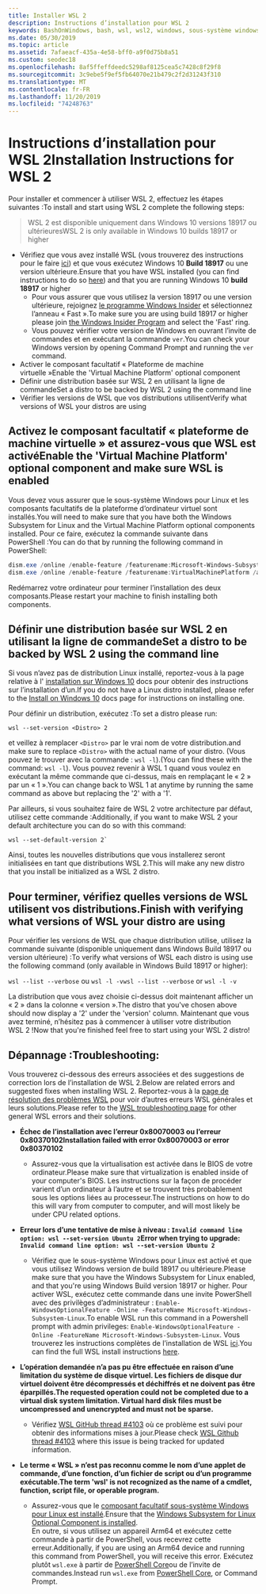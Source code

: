 ```yaml
---
title: Installer WSL 2
description: Instructions d’installation pour WSL 2
keywords: BashOnWindows, bash, wsl, wsl2, windows, sous-système windows pour linux, sous-système windows, ubuntu, debian, suse, windows 10, installation
ms.date: 05/30/2019
ms.topic: article
ms.assetid: 7afaeacf-435a-4e58-bff0-a9f0d75b8a51
ms.custom: seodec18
ms.openlocfilehash: 8af5ffeffdeedc5298af8125cea5c7428c8f29f8
ms.sourcegitcommit: 3c9ebe5f9ef5fb64070e21b479c2f2d31243f310
ms.translationtype: MT
ms.contentlocale: fr-FR
ms.lasthandoff: 11/20/2019
ms.locfileid: "74248763"
---
```

# <a name="installation-instructions-for-wsl-2"></a><span data-ttu-id="b81cc-104">Instructions d’installation pour WSL 2</span><span class="sxs-lookup"><span data-stu-id="b81cc-104">Installation Instructions for WSL 2</span></span>

<span data-ttu-id="b81cc-105">Pour installer et commencer à utiliser WSL 2, effectuez les étapes suivantes :</span><span class="sxs-lookup"><span data-stu-id="b81cc-105">To install and start using WSL 2 complete the following steps:</span></span>

> <span data-ttu-id="b81cc-106">WSL 2 est disponible uniquement dans Windows 10 versions 18917 ou ultérieures</span><span class="sxs-lookup"><span data-stu-id="b81cc-106">WSL 2 is only available in Windows 10 builds 18917 or higher</span></span>

- <span data-ttu-id="b81cc-107">Vérifiez que vous avez installé WSL (vous trouverez des instructions pour le faire [ici](./install-win10.md)) et que vous exécutez Windows 10 **Build 18917** ou une version ultérieure.</span><span class="sxs-lookup"><span data-stu-id="b81cc-107">Ensure that you have WSL installed (you can find instructions to do so [here](./install-win10.md)) and that you are running Windows 10 **build 18917** or higher</span></span>
   - <span data-ttu-id="b81cc-108">Pour vous assurer que vous utilisez la version 18917 ou une version ultérieure, rejoignez [le programme Windows Insider](https://insider.windows.com/en-us/) et sélectionnez l’anneau « Fast ».</span><span class="sxs-lookup"><span data-stu-id="b81cc-108">To make sure you are using build 18917 or higher please join [the Windows Insider Program](https://insider.windows.com/en-us/) and select the 'Fast' ring.</span></span> 
   - <span data-ttu-id="b81cc-109">Vous pouvez vérifier votre version de Windows en ouvrant l’invite de commandes et en exécutant la commande `ver`.</span><span class="sxs-lookup"><span data-stu-id="b81cc-109">You can check your Windows version by opening Command Prompt and running the `ver` command.</span></span>
- <span data-ttu-id="b81cc-110">Activer le composant facultatif « Plateforme de machine virtuelle »</span><span class="sxs-lookup"><span data-stu-id="b81cc-110">Enable the 'Virtual Machine Platform' optional component</span></span>
- <span data-ttu-id="b81cc-111">Définir une distribution basée sur WSL 2 en utilisant la ligne de commande</span><span class="sxs-lookup"><span data-stu-id="b81cc-111">Set a distro to be backed by WSL 2 using the command line</span></span>
- <span data-ttu-id="b81cc-112">Vérifier les versions de WSL que vos distributions utilisent</span><span class="sxs-lookup"><span data-stu-id="b81cc-112">Verify what versions of WSL your distros are using</span></span>

## <a name="enable-the-virtual-machine-platform-optional-component-and-make-sure-wsl-is-enabled"></a><span data-ttu-id="b81cc-113">Activez le composant facultatif « plateforme de machine virtuelle » et assurez-vous que WSL est activé</span><span class="sxs-lookup"><span data-stu-id="b81cc-113">Enable the 'Virtual Machine Platform' optional component and make sure WSL is enabled</span></span>

<span data-ttu-id="b81cc-114">Vous devez vous assurer que le sous-système Windows pour Linux et les composants facultatifs de la plateforme d’ordinateur virtuel sont installés.</span><span class="sxs-lookup"><span data-stu-id="b81cc-114">You will need to make sure that you have both the Windows Subsystem for Linux and the Virtual Machine Platform optional components installed.</span></span> <span data-ttu-id="b81cc-115">Pour ce faire, exécutez la commande suivante dans PowerShell :</span><span class="sxs-lookup"><span data-stu-id="b81cc-115">You can do that by running the following command in PowerShell:</span></span> 

```powershell
dism.exe /online /enable-feature /featurename:Microsoft-Windows-Subsystem-Linux /all /norestart
dism.exe /online /enable-feature /featurename:VirtualMachinePlatform /all /norestart
```

<span data-ttu-id="b81cc-116">Redémarrez votre ordinateur pour terminer l’installation des deux composants.</span><span class="sxs-lookup"><span data-stu-id="b81cc-116">Please restart your machine to finish installing both components.</span></span>


## <a name="set-a-distro-to-be-backed-by-wsl-2-using-the-command-line"></a><span data-ttu-id="b81cc-117">Définir une distribution basée sur WSL 2 en utilisant la ligne de commande</span><span class="sxs-lookup"><span data-stu-id="b81cc-117">Set a distro to be backed by WSL 2 using the command line</span></span>

<span data-ttu-id="b81cc-118">Si vous n’avez pas de distribution Linux installé, reportez-vous à la page relative à l' [installation sur Windows 10](./install-win10.md#install-your-linux-distribution-of-choice) docs pour obtenir des instructions sur l’installation d’un.</span><span class="sxs-lookup"><span data-stu-id="b81cc-118">If you do not have a Linux distro installed, please refer to the [Install on Windows 10](./install-win10.md#install-your-linux-distribution-of-choice) docs page for instructions on installing one.</span></span> 

<span data-ttu-id="b81cc-119">Pour définir un distribution, exécutez :</span><span class="sxs-lookup"><span data-stu-id="b81cc-119">To set a distro please run:</span></span> 

```
wsl --set-version <Distro> 2
```

<span data-ttu-id="b81cc-120">et veillez à remplacer `<Distro>` par le vrai nom de votre distribution.</span><span class="sxs-lookup"><span data-stu-id="b81cc-120">and make sure to replace `<Distro>` with the actual name of your distro.</span></span> <span data-ttu-id="b81cc-121">(Vous pouvez le trouver avec la commande : `wsl -l`).</span><span class="sxs-lookup"><span data-stu-id="b81cc-121">(You can find these with the command: `wsl -l`).</span></span> <span data-ttu-id="b81cc-122">Vous pouvez revenir à WSL 1 quand vous voulez en exécutant la même commande que ci-dessus, mais en remplaçant le « 2 » par un « 1 ».</span><span class="sxs-lookup"><span data-stu-id="b81cc-122">You can change back to WSL 1 at anytime by running the same command as above but replacing the '2' with a '1'.</span></span>

<span data-ttu-id="b81cc-123">Par ailleurs, si vous souhaitez faire de WSL 2 votre architecture par défaut, utilisez cette commande :</span><span class="sxs-lookup"><span data-stu-id="b81cc-123">Additionally, if you want to make WSL 2 your default architecture you can do so with this command:</span></span>

```
wsl --set-default-version 2`
```

<span data-ttu-id="b81cc-124">Ainsi, toutes les nouvelles distributions que vous installerez seront initialisées en tant que distributions WSL 2.</span><span class="sxs-lookup"><span data-stu-id="b81cc-124">This will make any new distro that you install be initialized as a WSL 2 distro.</span></span>

## <a name="finish-with-verifying-what-versions-of-wsl-your-distro-are-using"></a><span data-ttu-id="b81cc-125">Pour terminer, vérifiez quelles versions de WSL utilisent vos distributions.</span><span class="sxs-lookup"><span data-stu-id="b81cc-125">Finish with verifying what versions of WSL your distro are using</span></span>

<span data-ttu-id="b81cc-126">Pour vérifier les versions de WSL que chaque distribution utilise, utilisez la commande suivante (disponible uniquement dans Windows Build 18917 ou version ultérieure) :</span><span class="sxs-lookup"><span data-stu-id="b81cc-126">To verify what versions of WSL each distro is using use the following command (only available in Windows Build 18917 or higher):</span></span>

<span data-ttu-id="b81cc-127">`wsl --list --verbose` ou `wsl -l -v`</span><span class="sxs-lookup"><span data-stu-id="b81cc-127">`wsl --list --verbose` or `wsl -l -v`</span></span>

<span data-ttu-id="b81cc-128">La distribution que vous avez choisie ci-dessus doit maintenant afficher un « 2 » dans la colonne « version ».</span><span class="sxs-lookup"><span data-stu-id="b81cc-128">The distro that you've chosen above should now display a '2' under the 'version' column.</span></span> <span data-ttu-id="b81cc-129">Maintenant que vous avez terminé, n’hésitez pas à commencer à utiliser votre distribution WSL 2 !</span><span class="sxs-lookup"><span data-stu-id="b81cc-129">Now that you're finished feel free to start using your WSL 2 distro!</span></span> 

## <a name="troubleshooting"></a><span data-ttu-id="b81cc-130">Dépannage :</span><span class="sxs-lookup"><span data-stu-id="b81cc-130">Troubleshooting:</span></span> 

<span data-ttu-id="b81cc-131">Vous trouverez ci-dessous des erreurs associées et des suggestions de correction lors de l’installation de WSL 2.</span><span class="sxs-lookup"><span data-stu-id="b81cc-131">Below are related errors and suggested fixes when installing WSL 2.</span></span> <span data-ttu-id="b81cc-132">Reportez-vous à la [page de résolution des problèmes WSL](troubleshooting.md) pour voir d’autres erreurs WSL générales et leurs solutions.</span><span class="sxs-lookup"><span data-stu-id="b81cc-132">Please refer to the [WSL troubleshooting page](troubleshooting.md) for other general WSL errors and their solutions.</span></span>

* <span data-ttu-id="b81cc-133">**Échec de l’installation avec l’erreur 0x80070003 ou l’erreur 0x80370102**</span><span class="sxs-lookup"><span data-stu-id="b81cc-133">**Installation failed with error 0x80070003 or error 0x80370102**</span></span>
    * <span data-ttu-id="b81cc-134">Assurez-vous que la virtualisation est activée dans le BIOS de votre ordinateur.</span><span class="sxs-lookup"><span data-stu-id="b81cc-134">Please make sure that virtualization is enabled inside of your computer's BIOS.</span></span> <span data-ttu-id="b81cc-135">Les instructions sur la façon de procéder varient d’un ordinateur à l’autre et se trouvent très probablement sous les options liées au processeur.</span><span class="sxs-lookup"><span data-stu-id="b81cc-135">The instructions on how to do this will vary from computer to computer, and will most likely be under CPU related options.</span></span>
   
* <span data-ttu-id="b81cc-136">**Erreur lors d’une tentative de mise à niveau : `Invalid command line option: wsl --set-version Ubuntu 2`**</span><span class="sxs-lookup"><span data-stu-id="b81cc-136">**Error when trying to upgrade: `Invalid command line option: wsl --set-version Ubuntu 2`**</span></span>
    * <span data-ttu-id="b81cc-137">Vérifiez que le sous-système Windows pour Linux est activé et que vous utilisez Windows version de build 18917 ou ultérieure.</span><span class="sxs-lookup"><span data-stu-id="b81cc-137">Please make sure that you have the Windows Subsystem for Linux enabled, and that you're using Windows Build version 18917 or higher.</span></span> <span data-ttu-id="b81cc-138">Pour activer WSL, exécutez cette commande dans une invite PowerShell avec des privilèges d’administrateur : `Enable-WindowsOptionalFeature -Online -FeatureName Microsoft-Windows-Subsystem-Linux`.</span><span class="sxs-lookup"><span data-stu-id="b81cc-138">To enable WSL run this command in a Powershell prompt with admin privileges: `Enable-WindowsOptionalFeature -Online -FeatureName Microsoft-Windows-Subsystem-Linux`.</span></span> <span data-ttu-id="b81cc-139">Vous trouverez les instructions complètes de l’installation de WSL [ici](./install-win10.md).</span><span class="sxs-lookup"><span data-stu-id="b81cc-139">You can find the full WSL install instructions [here](./install-win10.md).</span></span>

* <span data-ttu-id="b81cc-140">**L’opération demandée n’a pas pu être effectuée en raison d’une limitation du système de disque virtuel. Les fichiers de disque dur virtuel doivent être décompressés et déchiffrés et ne doivent pas être éparpillés.**</span><span class="sxs-lookup"><span data-stu-id="b81cc-140">**The requested operation could not be completed due to a virtual disk system limitation. Virtual hard disk files must be uncompressed and unencrypted and must not be sparse.**</span></span>
    * <span data-ttu-id="b81cc-141">Vérifiez [WSL GitHub thread #4103](https://github.com/microsoft/WSL/issues/4103) où ce problème est suivi pour obtenir des informations mises à jour.</span><span class="sxs-lookup"><span data-stu-id="b81cc-141">Please check [WSL Github thread #4103](https://github.com/microsoft/WSL/issues/4103) where this issue is being tracked for updated information.</span></span>

* <span data-ttu-id="b81cc-142">**Le terme « WSL » n’est pas reconnu comme le nom d’une applet de commande, d’une fonction, d’un fichier de script ou d’un programme exécutable.**</span><span class="sxs-lookup"><span data-stu-id="b81cc-142">**The term 'wsl' is not recognized as the name of a cmdlet, function, script file, or operable program.**</span></span> 
    * <span data-ttu-id="b81cc-143">Assurez-vous que le [composant facultatif sous-système Windows pour Linux est installé](./wsl2-install.md#enable-the-virtual-machine-platform-optional-component-and-make-sure-wsl-is-enabled).</span><span class="sxs-lookup"><span data-stu-id="b81cc-143">Ensure that the [Windows Subsystem for Linux Optional Component is installed](./wsl2-install.md#enable-the-virtual-machine-platform-optional-component-and-make-sure-wsl-is-enabled).</span></span><br> <span data-ttu-id="b81cc-144">En outre, si vous utilisez un appareil Arm64 et exécutez cette commande à partir de PowerShell, vous recevrez cette erreur.</span><span class="sxs-lookup"><span data-stu-id="b81cc-144">Additionally, if you are using an Arm64 device and running this command from PowerShell, you will receive this error.</span></span> <span data-ttu-id="b81cc-145">Exécutez plutôt `wsl.exe` à partir de [PowerShell Core](https://docs.microsoft.com/en-us/powershell/scripting/install/installing-powershell-core-on-windows?view=powershell-6)ou de l’invite de commandes.</span><span class="sxs-lookup"><span data-stu-id="b81cc-145">Instead run `wsl.exe` from [PowerShell Core](https://docs.microsoft.com/en-us/powershell/scripting/install/installing-powershell-core-on-windows?view=powershell-6), or Command Prompt.</span></span> 